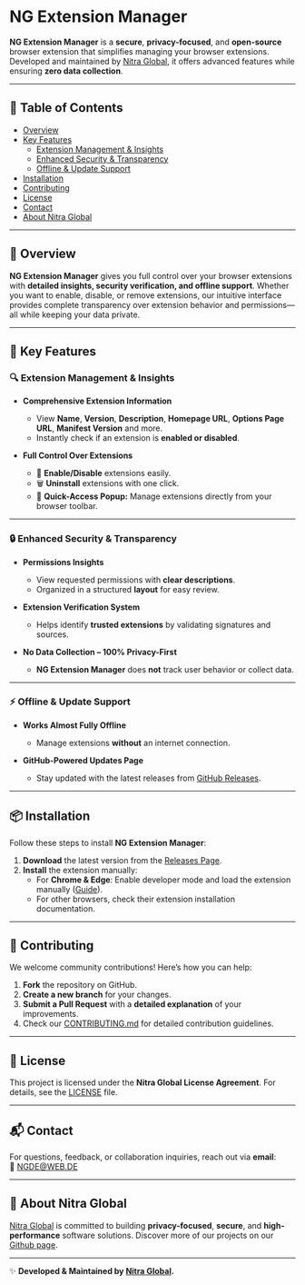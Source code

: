 # NG Extension Manager  
**NG Extension Manager** is a **secure**, **privacy-focused**, and **open-source** browser extension that simplifies managing your browser extensions. Developed and maintained by [Nitra Global](https://www.nitraglobal.com), it offers advanced features while ensuring **zero data collection**.

---

## 📌 Table of Contents
- [Overview](#overview)
- [Key Features](#key-features)
  - [Extension Management & Insights](#extension-management--insights)
  - [Enhanced Security & Transparency](#enhanced-security--transparency)
  - [Offline & Update Support](#offline--update-support)
- [Installation](#installation)
- [Contributing](#contributing)
- [License](#license)
- [Contact](#contact)
- [About Nitra Global](#about-nitra-global)

---

## 🔹 Overview  

**NG Extension Manager** gives you full control over your browser extensions with **detailed insights, security verification, and offline support**. Whether you want to enable, disable, or remove extensions, our intuitive interface provides complete transparency over extension behavior and permissions—all while keeping your data private.

---

## 🚀 Key Features  

### 🔍 Extension Management & Insights  
- **Comprehensive Extension Information**  
  - View **Name**, **Version**, **Description**, **Homepage URL**, **Options Page URL**, **Manifest Version** and more.  
  - Instantly check if an extension is **enabled or disabled**.  

- **Full Control Over Extensions**  
  - 🔄 **Enable/Disable** extensions easily.  
  - 🗑️ **Uninstall** extensions with one click.  
  - 📌 **Quick-Access Popup:** Manage extensions directly from your browser toolbar.  

---

### 🔒 Enhanced Security & Transparency  
- **Permissions Insights**  
  - View requested permissions with **clear descriptions**.  
  - Organized in a structured **layout** for easy review.  

- **Extension Verification System**  
  - Helps identify **trusted extensions** by validating signatures and sources.  

- **No Data Collection – 100% Privacy-First**  
  - **NG Extension Manager** does **not** track user behavior or collect data.  

---

### ⚡ Offline & Update Support  
- **Works Almost Fully Offline**  
  - Manage extensions **without** an internet connection.  

- **GitHub-Powered Updates Page**  
  - Stay updated with the latest releases from [GitHub Releases](https://github.com/Nitra-Global/NG-Extension-Manager/releases).  

---

## 📦 Installation  

Follow these steps to install **NG Extension Manager**:  

1. **Download** the latest version from the [Releases Page](https://github.com/Nitra-Global/NG-Extension-Manager/releases).  
2. **Install** the extension manually:  
   - For **Chrome & Edge**: Enable developer mode and load the extension manually ([Guide](https://www.youtube.com/watch?v=yNFwFQrc27Q)).  
   - For other browsers, check their extension installation documentation.  

---

## 🤝 Contributing  

We welcome community contributions! Here’s how you can help:  

1. **Fork** the repository on GitHub.  
2. **Create a new branch** for your changes.  
3. **Submit a Pull Request** with a **detailed explanation** of your improvements.  
4. Check our [CONTRIBUTING.md](CONTRIBUTING.md) for detailed contribution guidelines.  

---

## 📄 License  

This project is licensed under the **Nitra Global License Agreement**. For details, see the [LICENSE](LICENSE) file.  

---

## 📬 Contact  

For questions, feedback, or collaboration inquiries, reach out via **email**:  
📧 [NGDE@WEB.DE](mailto:NGDE@WEB.DE)  

---

## 🏢 About Nitra Global  

[Nitra Global](https://www.nitraglobal.com) is committed to building **privacy-focused**, **secure**, and **high-performance** software solutions. Discover more of our projects on our [Github page](https://github.com/Nitra-Global).  

---

✨ **Developed & Maintained by [Nitra Global](https://www.nitraglobal.com).**
